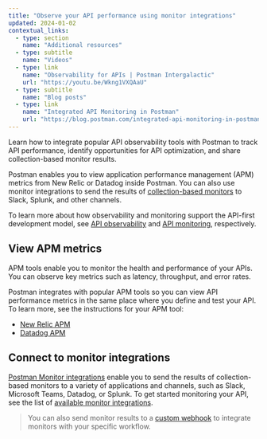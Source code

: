 ```yaml
---
title: "Observe your API performance using monitor integrations"
updated: 2024-01-02
contextual_links:
  - type: section
    name: "Additional resources"
  - type: subtitle
    name: "Videos"
  - type: link
    name: "Observability for APIs | Postman Intergalactic"
    url: "https://youtu.be/Wkng1VXQAaU"
  - type: subtitle
    name: "Blog posts"
  - type: link
    name: "Integrated API Monitoring in Postman"
    url: "https://blog.postman.com/integrated-api-monitoring-in-postman/"
---
```


Learn how to integrate popular API observability tools with Postman to track API performance, identify opportunities for API optimization, and share collection-based monitor results.

Postman enables you to view application performance management (APM) metrics from New Relic or Datadog inside Postman. You can also use monitor integrations to send the results of [collection-based monitors](/docs/monitoring-your-api/intro-monitors/) to Slack, Splunk, and other channels.

To learn more about how observability and monitoring support the API-first development model, see [API observability](https://www.postman.com/api-platform/api-observability/) and [API monitoring](https://www.postman.com/api-platform/api-monitoring/), respectively.

## View APM metrics

APM tools enable you to monitor the health and performance of your APIs. You can observe key metrics such as latency, throughput, and error rates.

Postman integrates with popular APM tools so you can view API performance metrics in the same place where you define and test your API. To learn more, see the instructions for your APM tool:

* [New Relic APM](/docs/designing-and-developing-your-api/observing-an-api/new-relic-apm/)
* [Datadog APM](/docs/designing-and-developing-your-api/observing-an-api/datadog-apm/)

## Connect to monitor integrations

[Postman Monitor integrations](/docs/integrations/intro-integrations/) enable you to send the results of collection-based monitors to a variety of applications and channels, such as Slack, Microsoft Teams, Datadog, or Splunk. To get started monitoring your API, see the list of [available monitor integrations](/docs/integrations/available-integrations/postman-integrations/#monitoring-and-alerts).

>You can also send monitor results to a [custom webhook](/docs/integrations/webhooks/) to integrate monitors with your specific workflow.

